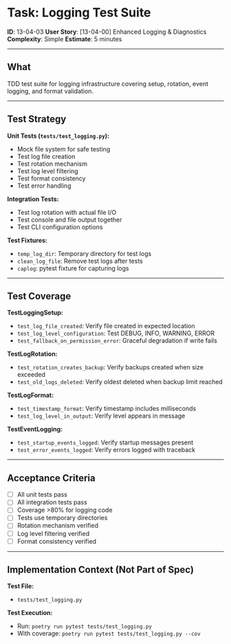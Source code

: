 # Task: Logging Test Suite

**ID**: 13-04-03
**User Story**: [13-04-00] Enhanced Logging & Diagnostics
**Complexity**: Simple
**Estimate**: 5 minutes

---

## What

TDD test suite for logging infrastructure covering setup, rotation, event logging, and format validation.

---

## Test Strategy

**Unit Tests (`tests/test_logging.py`):**
- Mock file system for safe testing
- Test log file creation
- Test rotation mechanism
- Test log level filtering
- Test format consistency
- Test error handling

**Integration Tests:**
- Test log rotation with actual file I/O
- Test console and file output together
- Test CLI configuration options

**Test Fixtures:**
- `temp_log_dir`: Temporary directory for test logs
- `clean_log_file`: Remove test logs after tests
- `caplog`: pytest fixture for capturing logs

---

## Test Coverage

**TestLoggingSetup:**
- `test_log_file_created`: Verify file created in expected location
- `test_log_level_configuration`: Test DEBUG, INFO, WARNING, ERROR
- `test_fallback_on_permission_error`: Graceful degradation if write fails

**TestLogRotation:**
- `test_rotation_creates_backup`: Verify backups created when size exceeded
- `test_old_logs_deleted`: Verify oldest deleted when backup limit reached

**TestLogFormat:**
- `test_timestamp_format`: Verify timestamp includes milliseconds
- `test_log_level_in_output`: Verify level appears in message

**TestEventLogging:**
- `test_startup_events_logged`: Verify startup messages present
- `test_error_events_logged`: Verify errors logged with traceback

---

## Acceptance Criteria

- [ ] All unit tests pass
- [ ] All integration tests pass
- [ ] Coverage >80% for logging code
- [ ] Tests use temporary directories
- [ ] Rotation mechanism verified
- [ ] Log level filtering verified
- [ ] Format consistency verified

---

## Implementation Context (Not Part of Spec)

**Test File:**
- `tests/test_logging.py`

**Test Execution:**
- Run: `poetry run pytest tests/test_logging.py`
- With coverage: `poetry run pytest tests/test_logging.py --cov`
